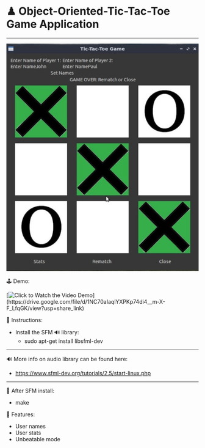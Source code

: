# ♟ Object-Oriented-Tic-Tac-Toe Game Application
-----------------------------
![Game](https://github.com/jpdsnz/Object-Oriented-Tic-Tac-Toe/blob/3a3d3da60b74e3d8b14ec9be5e14d30b447a01ce/ttt.jpg?raw=true)

🕹 Demo:

[![Click to Watch the Video Demo]([https://i.imgur.com/vKb2F1B.png](https://raw.githubusercontent.com/jpdsnz/jpdsnz/main/youtube-blank.jpg))](https://drive.google.com/file/d/1NC70aIaqlYXPKp74di4__m-X-F_LfqGK/view?usp=share_link)


📕 Instructions: 
  - Install the SFM 🔊 library:
    - sudo apt-get install libsfml-dev
---------------------------------------------
🔊 More info on audio library can be found here:
  - https://www.sfml-dev.org/tutorials/2.5/start-linux.php
---------------------------------------------
📕 After SFM install:
  - make
  
🎲 Features: 
  - User names
  - User stats
  - Unbeatable mode

